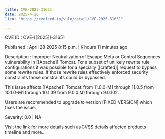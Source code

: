 ```yaml
---
title: CVE-2025-31651
date: 2025-4-28
lien: "https://cvefeed.io/vuln/detail/CVE-2025-31651"

---
```


CVE ID : CVE-[[2025]]-31651

Published :  April 28
2025
8:15 p.m. | 6 hours
11 minutes ago

Description : Improper Neutralization of Escape
Meta
or Control Sequences vulnerability in  [[Apache]] Tomcat. For a subset of unlikely rewrite rule configurations
it was possible 
for a specially  [[crafted]] request to bypass some rewrite rules. If those 
rewrite rules effectively enforced security constraints
those 
constraints could be bypassed.

This issue affects  [[Apache]] Tomcat: from 11.0.0-M1 through 11.0.5
from 10.1.0-M1 through 10.1.39
from 9.0.0.M1 through 9.0.102.

Users are recommended to upgrade to version [FIXED_VERSION]
which fixes the issue.

Severity: 0.0 | NA

Visit the link for more details
such as CVSS details
affected products
timeline
and more...
